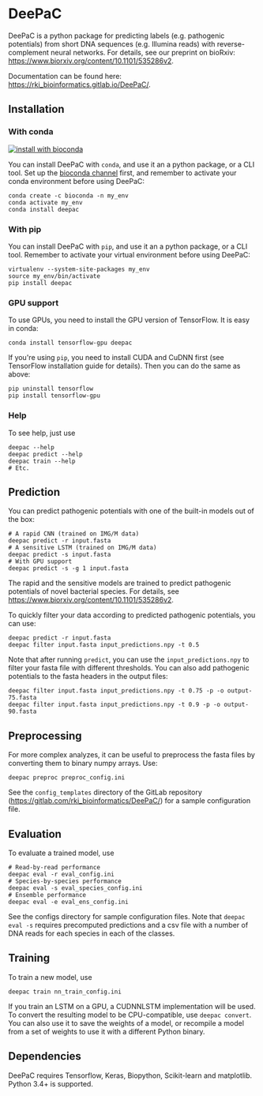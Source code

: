 <!-- {#mainpage} -->

# DeePaC

DeePaC is a python package for predicting labels (e.g. pathogenic potentials) from short DNA sequences (e.g. Illumina 
reads) with reverse-complement neural networks. For details, see our preprint on bioRxiv: 
<https://www.biorxiv.org/content/10.1101/535286v2>.

Documentation can be found here:
<https://rki_bioinformatics.gitlab.io/DeePaC/>.


## Installation

### With conda
 [![install with bioconda](https://img.shields.io/badge/install%20with-bioconda-brightgreen.svg?style=flat)](http://bioconda.github.io/recipes/deepac/README.html)
 
You can install DeePaC with `conda`, and use it an a python package, or a CLI tool. Set up the [bioconda channel](
<https://bioconda.github.io/index.html#set-up-channels>) first, and remember to activate your conda environment before
 using DeePaC:
```
conda create -c bioconda -n my_env
conda activate my_env
conda install deepac
```

### With pip

You can install DeePaC with `pip`, and use it an a python package, or a CLI tool.
Remember to activate your virtual environment before using DeePaC:
```
virtualenv --system-site-packages my_env
source my_env/bin/activate
pip install deepac
```

### GPU support

To use GPUs, you need to install the GPU version of TensorFlow. It is easy in conda:
```
conda install tensorflow-gpu deepac
```

If you're using `pip`, you need to install CUDA and CuDNN first (see TensorFlow installation guide for details). Then
you can do the same as above:
```
pip uninstall tensorflow
pip install tensorflow-gpu
```


### Help

To see help, just use
```
deepac --help
deepac predict --help
deepac train --help
# Etc.
```

## Prediction

You can predict pathogenic potentials with one of the built-in models out of the box:
```
# A rapid CNN (trained on IMG/M data)
deepac predict -r input.fasta
# A sensitive LSTM (trained on IMG/M data)
deepac predict -s input.fasta
# With GPU support
deepac predict -s -g 1 input.fasta
```

The rapid and the sensitive models are trained to predict pathogenic potentials of novel bacterial species.
For details, see <https://www.biorxiv.org/content/10.1101/535286v2>.

To quickly filter your data according to predicted pathogenic potentials, you can use:
```
deepac predict -r input.fasta
deepac filter input.fasta input_predictions.npy -t 0.5
```
Note that after running `predict`, you can use the `input_predictions.npy` to filter your fasta file with different
thresholds. You can also add pathogenic potentials to the fasta headers in the output files:
```
deepac filter input.fasta input_predictions.npy -t 0.75 -p -o output-75.fasta
deepac filter input.fasta input_predictions.npy -t 0.9 -p -o output-90.fasta
```

## Preprocessing

For more complex analyzes, it can be useful to preprocess the fasta files by converting them to binary numpy arrays. Use:
```
deepac preproc preproc_config.ini
```
See the `config_templates` directory of the GitLab repository (https://gitlab.com/rki_bioinformatics/DeePaC/) for a sample configuration file.

## Evaluation

To evaluate a trained model, use
```
# Read-by-read performance
deepac eval -r eval_config.ini
# Species-by-species performance
deepac eval -s eval_species_config.ini
# Ensemble performance
deepac eval -e eval_ens_config.ini
```
See the configs directory for sample configuration files. Note that `deepac eval -s` requires precomputed predictions 
and a csv file with a number of DNA reads for each species in each of the classes.

## Training
To train a new model, use
```
deepac train nn_train_config.ini
```

If you train an LSTM on a GPU, a CUDNNLSTM implementation will be used. To convert the resulting model to be 
CPU-compatible, use `deepac convert`. You can also use it to save the weights of a model, or recompile a model 
from a set of weights to use it with a different Python binary.

## Dependencies
DeePaC requires Tensorflow, Keras, Biopython, Scikit-learn and matplotlib. Python 3.4+ is supported.
